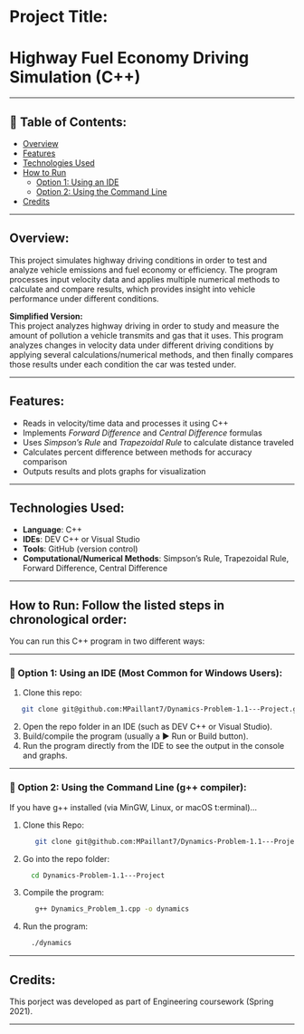 # Project Title:
# Highway Fuel Economy Driving Simulation (C++)

---
## 📑 Table of Contents:
- [Overview](#overview)
- [Features](#features)
- [Technologies Used](#technologies-used)
- [How to Run](#how-to-run-follow-the-listed-steps-in-chronological-order)
  - [Option 1: Using an IDE](#-option-1-using-an-ide-most-common-for-windows-users)
  - [Option 2: Using the Command Line](#-option-2-using-the-command-line-g-compiler)
- [Credits](#credits)

---
## Overview:
This project simulates highway driving conditions in order to test and analyze vehicle emissions and fuel economy or efficiency. The program processes input velocity data 
and applies multiple numerical methods to calculate and compare results, which provides insight into vehicle performance under different conditions.  

**Simplified Version:**  
This project analyzes highway driving in order to study and measure the amount of pollution a vehicle transmits and gas that it uses. This program analyzes changes in velocity data 
under different driving conditions by applying several calculations/numerical methods, and then finally compares those results under each condition the car was tested under.  

---
## Features:
- Reads in velocity/time data and processes it using C++  
- Implements *Forward Difference* and *Central Difference* formulas  
- Uses *Simpson’s Rule* and *Trapezoidal Rule* to calculate distance traveled  
- Calculates percent difference between methods for accuracy comparison  
- Outputs results and plots graphs for visualization  

---
## Technologies Used:
- **Language**: C++  
- **IDEs**: DEV C++ or Visual Studio  
- **Tools**: GitHub (version control)  
- **Computational/Numerical Methods**: Simpson’s Rule, Trapezoidal Rule, Forward Difference, Central Difference  

---
## How to Run: Follow the listed steps in chronological order:  
You can run this C++ program in two different ways:  

---
### 🔹 Option 1: Using an IDE (Most Common for Windows Users):
1.  Clone this repo:  
   ```bash
      git clone git@github.com:MPaillant7/Dynamics-Problem-1.1---Project.git
   ```
  2. Open the repo folder in an IDE (such as DEV C++ or Visual Studio).
  3. Build/compile the program (usually a ▶️ Run or Build button).
  4. Run the program directly from the IDE to see the output in the console and graphs.

---
### 🔹 Option 2: Using the Command Line (g++ compiler):
If you have g++ installed (via MinGW, Linux, or macOS t:erminal)...

1. Clone this Repo:
   ```bash
      git clone git@github.com:MPaillant7/Dynamics-Problem-1.1---Project.git
   ```
2. Go into the repo folder:
    ```bash
      cd Dynamics-Problem-1.1---Project
    ```
3. Compile the program:
   ```bash
      g++ Dynamics_Problem_1.cpp -o dynamics
   ```
4. Run the program:
   ```bash
     ./dynamics
   ```
---
## Credits:
This porject was developed as part of Engineering coursework (Spring 2021).

---



   














